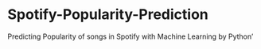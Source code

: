 # Spotify-Popularity-Prediction
Predicting Popularity of songs in Spotify with Machine Learning by Python’
